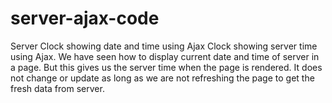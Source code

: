 # server-ajax-code
Server Clock showing date and time using Ajax Clock showing server time using Ajax. We have seen how to display current date and time of server in a page. But this gives us the server time when the page is rendered. It does not change or update as long as we are not refreshing the page to get the fresh data from server.
